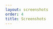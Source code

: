 ```yaml
---
layout: screenshots
order: 4
title: Screenshots
---
```

  <a href="/resources/gptrace/archive/latest/english/main.png"
    data-caption="Main window"></a>
  <a href="/resources/gptrace/archive/latest/english/expanded.png"
    data-caption="Syscalls choice"></a>
  <a href="/resources/gptrace/archive/latest/english/counts.png"
    data-caption="Counts section"></a>
  <a href="/resources/gptrace/archive/latest/english/files.png"
    data-caption="Files section"></a>
  <a href="/resources/gptrace/archive/latest/english/processes.png"
    data-caption="Processes section"></a>
  <a href="/resources/gptrace/archive/latest/english/options.png"
    data-caption="Options menu"></a>
  <a href="/resources/gptrace/archive/latest/english/shortcuts.png"
    data-caption="Shortcuts dialog"></a>
  <a href="/resources/gptrace/archive/latest/english/about.png"
    data-caption="About dialog"></a>
